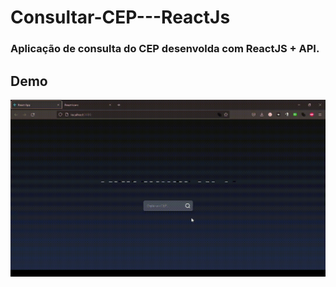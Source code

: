 # Consultar-CEP---ReactJs
### Aplicação de consulta do CEP desenvolda com ReactJS + API.

## Demo

![Exercício Dark Mode e Light Mode](https://github.com/luizpedros/Consultar-CEP---ReactJs/blob/main/gifs-demo/fluxo_Trim.gif?raw=true)
